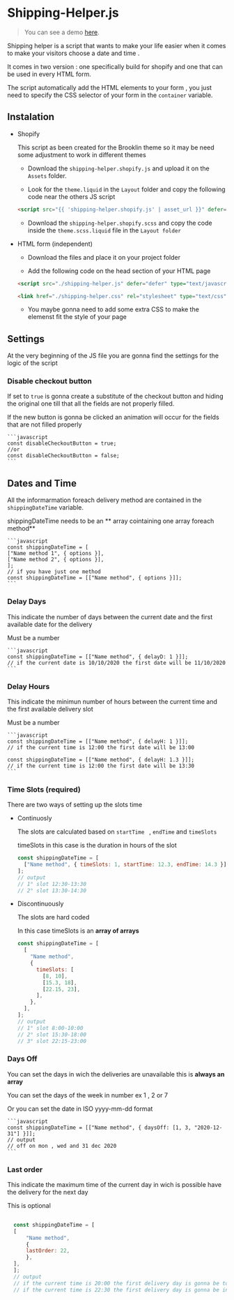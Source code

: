 # Shipping-Helper.js

> You can see a demo [here](https://cristiangiro.com/shipping-helper.html).

Shipping helper is a script that wants to make your life easier when it comes to make your visitors choose a date and time .

It comes in two version : one specifically build for shopify and one that can be used in every HTML form.

The script automatically add the HTML elements to your form , you just need to specify the CSS selector of your form in the `container` variable.


## Instalation

- Shopify

  This script as been created for the Brooklin theme so it may be need some adjustment to work in different themes

  - Download the `shipping-helper.shopify.js` and upload it on the `Assets` folder.

  - Look for the `theme.liquid` in the `Layout` folder and copy the following code near the others JS script

  ```html
  <script src="{{ 'shipping-helper.shopify.js' | asset_url }}" defer="defer"></script>
  ```

  - Download the `shipping-helper.shopify.scss` and copy the code inside the `theme.scss.liquid` file in the `Layout folder`

- HTML form (independent)

  - Download the files and place it on your project folder

  - Add the following code on the head section of your HTML page

  ```html
  <script src="./shipping-helper.js" defer="defer" type="text/javascript"></script>

  <link href="./shipping-helper.css" rel="stylesheet" type="text/css" />
  ```

  - You maybe gonna need to add some extra CSS to make the elemenst fit the style of your page

## Settings

  At the very beginning of the JS file you are gonna find the settings for the logic of the script

### Disable checkout button

  If set to `true` is gonna create a substitute of the checkout button and hiding the original one till that all    the fields are not properly filled.

  If the new button is gonna be clicked an animation will occur for the fields that are not filled properly

    ```javascript
    const disableCheckoutButton = true;
    //or
    const disableCheckoutButton = false;
    ```

## Dates and Time

  All the informarmation foreach delivery method are contained in the `shippingDateTime` variable.

  shippingDateTime needs to be an ** array cointaining one array foreach method**

    ```javascript
    const shippingDateTime = [
    ["Name method 1", { options }],
    ["Name method 2", { options }],
    ];
    // if you have just one method
    const shippingDateTime = [["Name method", { options }]];
    ```

### Delay Days

  This indicate the number of days between the current date and the first available date for the delivery

  Must be a number

    ```javascript
    const shippingDateTime = [["Name method", { delayD: 1 }]];
    // if the current date is 10/10/2020 the first date will be 11/10/2020
    ```

### Delay Hours

  This indicate the minimun number of hours between the current time and the first available delivery slot

  Must be a number

    ```javascript
    const shippingDateTime = [["Name method", { delayH: 1 }]];
    // if the current time is 12:00 the first date will be 13:00

    const shippingDateTime = [["Name method", { delayH: 1.3 }]];
    // if the current time is 12:00 the first date will be 13:30
    ```

### Time Slots (required)

There are two ways of setting up the slots time

- Continuosly

  The slots are calculated based on `startTime ` , `endTime` and `timeSlots`

  timeSlots in this case is the duration in hours of the slot

  ```javascript
  const shippingDateTime = [
    ["Name method", { timeSlots: 1, startTime: 12.3, endTime: 14.3 }],
  ];
  // output
  // 1° slot 12:30-13:30
  // 2° slot 13:30-14:30
  ```

- Discontinuously

  The slots are hard coded

  In this case timeSlots is an **array of arrays**

  ```javascript
  const shippingDateTime = [
    [
      "Name method",
      {
        timeSlots: [
          [8, 10],
          [15.3, 18],
          [22.15, 23],
        ],
      },
    ],
  ];
  // output
  // 1° slot 8:00-10:00
  // 2° slot 15:30-18:00
  // 3° slot 22:15-23:00
  ```

### Days Off

  You can set the days in wich the deliveries are unavailable this is **always an array**

  You can set the days of the week in number ex 1 , 2 or 7

  Or you can set the date in ISO yyyy-mm-dd format

    ```javascript
    const shippingDateTime = [["Name method", { daysOff: [1, 3, "2020-12-31"] }]];
    // output
    // off on mon , wed and 31 dec 2020
    ```

### Last order

  This indicate the maximum time of the current day in wich is possible have the delivery for the next day

  This is optional

  ```javascript
    
    const shippingDateTime = [
    [
        "Name method",
        {
        lastOrder: 22,
        },
    ],
    ];
    // output
    // if the current time is 20:00 the first delivery day is gonna be tomorrow
    // if the current time is 22:30 the first delivery day is gonna be in two days
    
  ```
